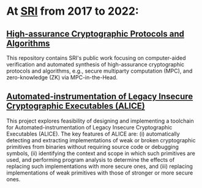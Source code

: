 
# At [SRI](https://www.sri.com/) from 2017 to 2022:

## [High-assurance Cryptographic Protocols and Algorithms](https://github.com/SRI-CSL/high-assurance-crypto)
This repository contains SRI's public work focusing on computer-aided verification and automated synthesis of high-assurance cryptographic protocols and algorithms, e.g., secure multiparty computation (MPC), and zero-knowledge (ZK) via MPC-in-the-Head. 




## [Automated-instrumentation of Legacy Insecure Cryptographic Executables (ALICE)](https://github.com/SRI-CSL/ALICE/)
This project explores feasibility of designing and implementing a toolchain for Automated-instrumentation of Legacy Insecure Cryptographic Executables (ALICE). The key features of ALICE are: (i) automatically detecting and extracting implementations of weak or broken cryptographic primitives from binaries without requiring source code or debugging symbols, (ii) identifying the context and scope in which such primitives are used, and performing program analysis to determine the effects of replacing such implementations with more secure ones, and (iii) replacing implementations of weak primitives with those of stronger or more secure ones. 
